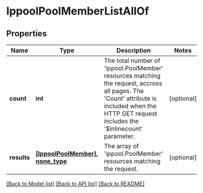 # IppoolPoolMemberListAllOf

## Properties
Name | Type | Description | Notes
------------ | ------------- | ------------- | -------------
**count** | **int** | The total number of &#39;ippool.PoolMember&#39; resources matching the request, accross all pages. The &#39;Count&#39; attribute is included when the HTTP GET request includes the &#39;$inlinecount&#39; parameter. | [optional] 
**results** | [**[IppoolPoolMember], none_type**](IppoolPoolMember.md) | The array of &#39;ippool.PoolMember&#39; resources matching the request. | [optional] 

[[Back to Model list]](../README.md#documentation-for-models) [[Back to API list]](../README.md#documentation-for-api-endpoints) [[Back to README]](../README.md)


